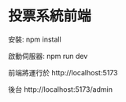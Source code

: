 # 投票系統前端

安裝:
npm install

啟動伺服器:
npm run dev

前端將運行於 http://localhost:5173

後台 http://localhost:5173/admin
